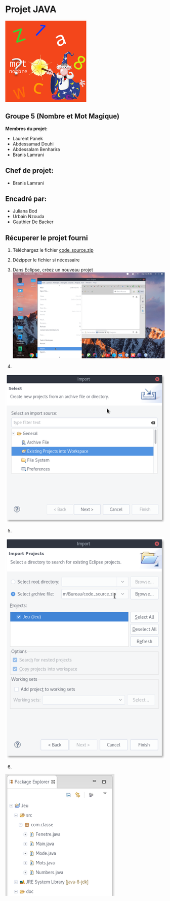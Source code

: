 # Projet JAVA

![Icon](Image/Icon.png)

## Groupe 5 (Nombre et Mot Magique)

**Membres du projet:**
- Laurent Panek
- Abdessamad Douhi
- Abdessalam Benharira
- Branis Lamrani
## Chef de projet:
- Branis Lamrani
## Encadré par:
- Juliana Bod
- Urbain Nzouda
- Gauthier De Backer
## Récuperer le projet fourni
1. Téléchargez le fichier [code_source.zip](https://github.com/Laurent-PANEK/projet_JAVA/tree/master/Code_Source)

2. Dézipper le fichier si nécessaire

3. Dans Eclipse, créez un nouveau projet 
![Step1](Steps/1.png)

4. 
![Step1](Steps/2.png)

5. 
![Step1](Steps/3.png)

6. 
![Step1](Steps/4.png)
